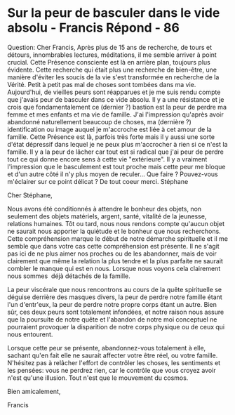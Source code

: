 # Sur la peur de basculer dans le vide absolu - Francis Répond - 86

Question: Cher Francis, Apr&egrave;s plus de 15 ans de recherche, de tours et d&eacute;tours, innombrables lectures, m&eacute;ditations, il me semble arriver &agrave; point crucial. Cette Pr&eacute;sence consciente est l&agrave; en arri&egrave;re plan, toujours plus &eacute;vidente. Cette recherche qui &eacute;tait plus une recherche de bien-&ecirc;tre, une mani&egrave;re d'&eacute;viter les soucis de la vie s'est transform&eacute;e en recherche de la V&eacute;rit&eacute;. Petit &agrave; petit pas mal de choses sont tomb&eacute;es dans ma vie. Aujourd'hui, de vieilles peurs sont r&eacute;apparues et je me suis rendu compte que j'avais peur de basculer dans ce vide absolu. Il y a une r&eacute;sistance et je crois que fondamentalement ce (dernier ?) bastion est la peur de perdre ma femme et mes enfants et ma vie de famille. J'ai l'impression qu'apr&egrave;s avoir abandonn&eacute; naturellement beaucoup de choses, ma (derni&egrave;re ?) identification ou image auquel je m'accroche est li&eacute;e &agrave; cet amour de la famille. Cette Pr&eacute;sence est l&agrave;, parfois tr&egrave;s forte mais il y aussi une sorte d'&eacute;tat d&eacute;pressif dans lequel je ne peux plus m'accrocher &agrave; rien si ce n'est la famille. Il y a la peur de l&acirc;cher car tout est si radical que j'ai peur de perdre tout ce qui donne encore sens &agrave; cette vie &quot;ext&eacute;rieure&quot;. Il y a vraiment l'impression que le basculement est tout proche mais cette peur me bloque et d'un autre c&ocirc;t&eacute; il n'y plus moyen de reculer... Que faire ? Pouvez-vous m'&eacute;clairer sur ce point d&eacute;licat ? De tout coeur merci. St&eacute;phane

Cher St&eacute;phane,

Nous avons &eacute;t&eacute; conditionn&eacute;s &agrave; attendre le bonheur des objets, non seulement des objets mat&eacute;riels, argent, sant&eacute;, vitalit&eacute; de la jeunesse, relations humaines. T&ocirc;t ou tard, nous nous rendons compte qu'aucun objet ne saurait nous apporter la qui&eacute;tude et le bonheur que nous recherchons. Cette compr&eacute;hension marque le d&eacute;but de notre d&eacute;marche spirituelle et il me semble que dans votre cas cette compr&eacute;hension est pr&eacute;sente. Il ne s'agit pas ici de ne plus aimer nos proches ou de les abandonner, mais de voir clairement que m&ecirc;me la relation la plus tendre et la plus parfaite ne saurait combler le manque qui est en nous. Lorsque nous voyons cela clairement nous sommes&nbsp; d&eacute;j&agrave; d&eacute;tach&eacute;s de la famille.

La peur visc&eacute;rale que nous rencontrons au cours de la qu&ecirc;te spirituelle se d&eacute;guise derri&egrave;re des masques divers, la peur de perdre notre famille &eacute;tant l'un d'entr'eux, la peur de perdre notre propre corps &eacute;tant un autre. Bien s&ucirc;r, ces deux peurs sont totalement infond&eacute;es, et notre raison nous assure que la poursuite de notre qu&ecirc;te et l'abandon de notre moi conceptuel ne pourraient provoquer la disparition de notre corps physique ou de ceux qui nous entourent.

Lorsque cette peur se pr&eacute;sente, abandonnez-vous totalement &agrave; elle, sachant qu'en fait elle ne saurait affecter votre &ecirc;tre r&eacute;el, ou votre famille. N'h&eacute;sitez pas &agrave; rel&acirc;cher l'effort de contr&ocirc;ler les choses, les sentiments et les pens&eacute;es: vous ne perdrez rien, car le contr&ocirc;le que vous croyez avoir n'est qu'une illusion. Tout n'est que le mouvement du cosmos.

Bien amicalement,

Francis


